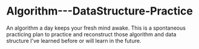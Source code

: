 # Algorithm---DataStructure-Practice
An algorithm a day keeps your fresh mind awake.
This is a spontaneous practicing plan to practice and reconstruct
those algorithm and data structure I've learned before or will learn in the future.
